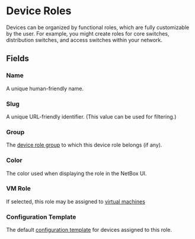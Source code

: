 # Device Roles

Devices can be organized by functional roles, which are fully customizable by the user. For example, you might create roles for core switches, distribution switches, and access switches within your network.

## Fields

### Name

A unique human-friendly name.

### Slug

A unique URL-friendly identifier. (This value can be used for filtering.)

### Group

The [device role group](./devicerolegroup.md) to which this device role belongs (if any).

### Color

The color used when displaying the role in the NetBox UI.

### VM Role

If selected, this role may be assigned to [virtual machines](../virtualization/virtualmachine.md)

### Configuration Template

The default [configuration template](../extras/configtemplate.md) for devices assigned to this role.
